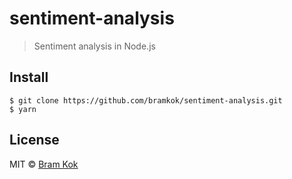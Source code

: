 # sentiment-analysis

> Sentiment analysis in Node.js

## Install

```
$ git clone https://github.com/bramkok/sentiment-analysis.git
$ yarn
```

## License

MIT © [Bram Kok](https://bramkok.com)
